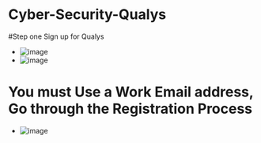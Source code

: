 # Cyber-Security-Qualys
#Step one Sign up for Qualys
 * ![image](https://github.com/rogerbarrow/Cyber-Security-Qualys/assets/46138186/885f0aa4-5a05-4f63-bd76-f47914b52761)
 * ![image](https://github.com/rogerbarrow/Cyber-Security-Qualys/assets/46138186/e5a0fd7a-7d36-4bf9-8e2f-4fc3ccf3a94d)
# You must Use a Work Email address, Go through the Registration Process
 * ![image](https://github.com/rogerbarrow/Cyber-Security-Qualys/assets/46138186/8d73f7f3-76c3-4586-8448-975405f44156)

